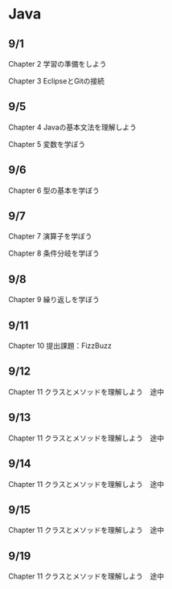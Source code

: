 # Java
## 9/1
 Chapter 2 学習の準備をしよう
 
 Chapter 3 EclipseとGitの接続
 
## 9/5
 Chapter 4 Javaの基本文法を理解しよう

 Chapter 5 変数を学ぼう

## 9/6
 Chapter 6 型の基本を学ぼう

## 9/7
 Chapter 7 演算子を学ぼう
 
 Chapter 8 条件分岐を学ぼう

## 9/8
 Chapter 9 繰り返しを学ぼう

## 9/11
 Chapter 10 提出課題：FizzBuzz
 
## 9/12
 Chapter 11 クラスとメソッドを理解しよう　途中

## 9/13
 Chapter 11 クラスとメソッドを理解しよう　途中

## 9/14
 Chapter 11 クラスとメソッドを理解しよう　途中

## 9/15
 Chapter 11 クラスとメソッドを理解しよう　途中

## 9/19
 Chapter 11 クラスとメソッドを理解しよう　途中
